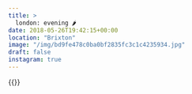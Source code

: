 ```yaml
---
title: >
  london: evening 🌶
date: 2018-05-26T19:42:15+00:00
location: "Brixton"
image: "/img/bd9fe478c0ba0bf2835fc3c1c4235934.jpg"
draft: false
instagram: true
---
```


{{<photo src="/img/bd9fe478c0ba0bf2835fc3c1c4235934.jpg">}}
